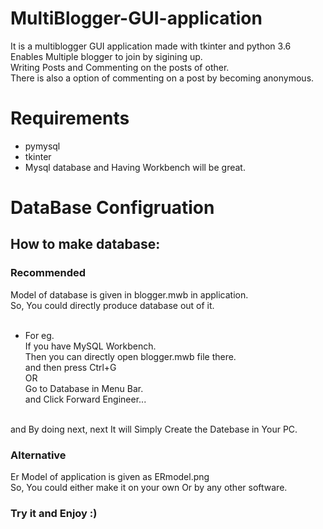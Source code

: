 # MultiBlogger-GUI-application
It is a multiblogger GUI application made with tkinter and python 3.6<br /> 
Enables Multiple blogger to join by sigining up.<br />
Writing Posts and Commenting on the posts of other.<br />
There is also a option of commenting on a post by becoming anonymous.<br />

# Requirements 
* pymysql 
* tkinter
* Mysql database and Having Workbench will be great.

# DataBase Configruation
## How to make database:
### Recommended
 Model of database is given in blogger.mwb in application.<br />
 So, You could directly produce database out of it.<br />
 <br />
 * For eg.<br />
 If you have MySQL Workbench.<br />
 Then you can directly open blogger.mwb file there.<br />
 and then press Ctrl+G<br />
 OR<br />
 Go to Database in Menu Bar.<br />
 and Click Forward Engineer...<br />
 <br />
 and By doing next, next It will Simply Create the Datebase in Your PC.
 
### Alternative
Er Model of application is given as ERmodel.png<br />
So, You could either make it on your own Or by any other software.
 



### Try it and Enjoy :)
